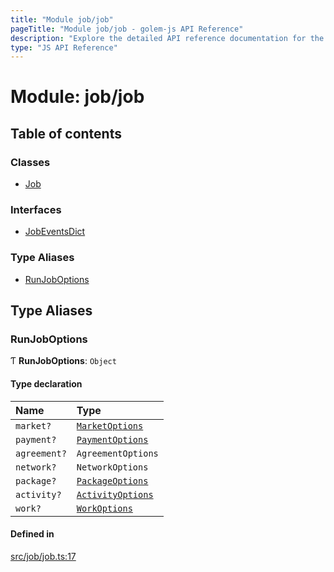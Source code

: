 ```yaml
---
title: "Module job/job"
pageTitle: "Module job/job - golem-js API Reference"
description: "Explore the detailed API reference documentation for the Module job/job within the golem-js SDK for the Golem Network."
type: "JS API Reference"
---
```

# Module: job/job

## Table of contents

### Classes

- [Job](../classes/job_job.Job)

### Interfaces

- [JobEventsDict](../interfaces/job_job.JobEventsDict)

### Type Aliases

- [RunJobOptions](job_job#runjoboptions)

## Type Aliases

### RunJobOptions

Ƭ **RunJobOptions**: `Object`

#### Type declaration

| Name | Type |
| :------ | :------ |
| `market?` | [`MarketOptions`](../interfaces/market_service.MarketOptions) |
| `payment?` | [`PaymentOptions`](../interfaces/payment_service.PaymentOptions) |
| `agreement?` | `AgreementOptions` |
| `network?` | `NetworkOptions` |
| `package?` | [`PackageOptions`](package_package#packageoptions) |
| `activity?` | [`ActivityOptions`](../interfaces/activity_activity.ActivityOptions) |
| `work?` | [`WorkOptions`](../interfaces/task_work.WorkOptions) |

#### Defined in

[src/job/job.ts:17](https://github.com/golemfactory/golem-js/blob/7cee55b/src/job/job.ts#L17)
